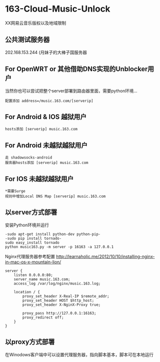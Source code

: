 # 163-Cloud-Music-Unlock
XX网易云音乐版权以及地域限制

## 公共测试服务器
202.168.153.244 (月妹子的大棒子国服务器

## For OpenWRT or 其他借助DNS实现的Unblocker用户
当然你也可以尝试把整个server部署到路由器里面，需要python环境...
```
配置添加 address=/music.163.com/[serverip]
```
## For Android & IOS 越狱用户
```
hosts添加 [serverip] music.163.com
```
## For Android 未越狱越狱用户
```
走 shadowsocks-android
服务器hosts添加 [serverip] music.163.com
```
## For IOS 未越狱越狱用户
```
*需要Surge
规则中增加Local DNS Map [serverip] music.163.com
```

## 以server方式部署
安装Python环境并运行
```
-sudo apt-get install python-dev python-pip-
-sudo pip install tornado-
sudo easy_install tornado
python music163.py -m server -p 16163 -a 127.0.0.1
```
Nginx代理服务器参考配置
http://learnaholic.me/2012/10/10/installing-nginx-in-mac-os-x-mountain-lion/

```
server {
    listen 0.0.0.0:80;
    server_name music.163.com;
    access_log /var/log/nginx/music.163.log;

    location / {
        proxy_set_header X-Real-IP $remote_addr;
        proxy_set_header HOST $http_host;
        proxy_set_header X-NginX-Proxy true;

        proxy_pass http://127.0.0.1:16163;
        proxy_redirect off;
    }
}

```

## 以proxy方式部署
在Winodows客户端中可以设置代理服务器，指向脚本基本，脚本可在本地运行
